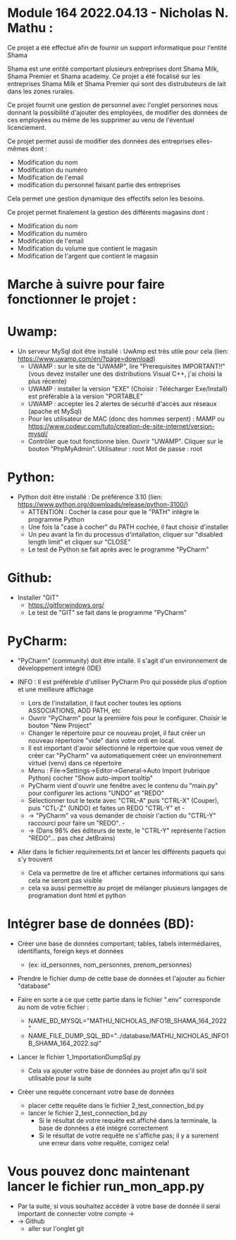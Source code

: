 # Module 164 2022.04.13 - Nicholas N. Mathu : 
Ce projet a été effectué afin de fournir un support informatique pour l'entité Shama

Shama est une entité comportant plusieurs entreprises dont Shama Milk, Shama Premier et Shama academy. 
Ce projet a été focalisé sur les entreprises Shama Milk et Shama Premier qui sont des distrubuteurs de lait dans 
les zones rurales.

Ce projet fournit une gestion de personnel avec l'onglet personnes nous donnant la possibilité d'ajouter des employées,
de modifier des données de ces employées ou même de les supprimer au venu de l'éventuel licenciement.

Ce projet permet aussi de modifier des données des entreprises elles-mêmes dont :
- Modification du nom
- Modification du numéro
- Modification de l'email
- modification du personnel faisant partie des entreprises

Cela permet une gestion dynamique des effectifs selon les besoins.

Ce projet permet finalement la gestion des différents magasins dont :
- Modification du nom
- Modification du numéro
- Modification de l'email
- Modification du volume que contient le magasin
- Modification de l'argent que contient le magasin

# Marche à suivre pour faire fonctionner le projet :

# Uwamp:

* Un serveur MySql doit être installé : UwAmp est très utile pour cela (lien: https://www.uwamp.com/en/?page=download)
  * UWAMP : sur le site de "UWAMP", lire "Prerequisites IMPORTANT!!" (vous devez installer une des distributions Visual C++, j'ai choisi la plus récente) 
  * UWAMP : installer la version "EXE" (Choisir : Télécharger Exe/Install) est préférable à la version "PORTABLE"
  * UWAMP : accepter les 2 alertes de sécurité d'accès aux réseaux (apache et MySql)
  * Pour les utilisateur de MAC (donc des hommes serpent) : MAMP ou https://www.codeur.com/tuto/creation-de-site-internet/version-mysql/
  * Contrôler que tout fonctionne bien. Ouvrir "UWAMP". Cliquer sur le bouton "PhpMyAdmin". Utilisateur : root Mot de passe : root

# Python:

* Python doit être installé : De préférence 3.10 (lien: https://www.python.org/downloads/release/python-3100/)
  * ATTENTION : Cocher la case pour que le "PATH" intègre le programme Python
  * Une fois la "case à cocher" du PATH cochée, il faut choisir d'installer
  * Un peu avant la fin du processus d'intallation, cliquer sur "disabled length limit" et cliquer sur "CLOSE"
  * Le test de Python se fait après avec le programme "PyCharm"

# Github:

* Installer "GIT"
  * https://gitforwindows.org/
  * Le test de "GIT" se fait dans le programme "PyCharm"

# PyCharm:

* "PyCharm" (community) doit être intallé. Il s'agit d'un environnement de développement intégré (IDE)
* INFO : Il est préféreble d'utiliser PyCharm Pro qui possède plus d'option et une meilleure affichage
  * Lors de l'installation, il faut cocher toutes les options ASSOCIATIONS, ADD PATH, etc
  * Ouvrir "PyCharm" pour la première fois pour le configurer. Choisir le bouton "New Project"
  * Changer le répertoire pour ce nouveau projet, il faut créer un nouveau répertoire "vide" dans votre ordi en local.
  * Il est important d'avoir sélectionné le répertoire que vous venez de créer car "PyCharm" va automatiquement créer un
    environnement virtuel (venv) dans ce répertoire
  * Menu : File->Settings->Editor->General->Auto Import (rubrique Python) cocher "Show auto-import tooltip"
  * PyCharm vient d'ouvrir une fenêtre avec le contenu du "main.py" pour configurer les actions "UNDO" et "REDO"
  * Sélectionner tout le texte avec "CTRL-A" puis "CTRL-X" (Couper), puis "CTL-Z" (UNDO) et faites un REDO "CTRL-Y" et -
  * -> "PyCharm" va vous demander de choisir l'action du "CTRL-Y" raccourci pour faire un "REDO". -
  * -> (Dans 98% des éditeurs de texte, le "CTRL-Y" représente l'action "REDO"... pas chez JetBrains)

* Aller dans le fichier requirements.txt et lancer les différents paquets qui s'y trouvent
  * Cela va permettre de lire et afficher certaines informations qui sans cela ne seront pas visible
  * cela va aussi permettre au projet de mélanger plusieurs langages de programation dont html et python

# Intégrer base de données (BD):
* Créer une base de données comportant; tables, tabels intermédiaires, identifiants, foreign keys et données
  * (ex: id_personnes, nom_personnes, prenom_personnes)
  
* Prendre le fichier dump de cette base de données et l'ajouter au fichier "database"
* Faire en sorte a ce que cette partie dans le fichier ".env" corresponde au nom de votre fichier :
  * NAME_BD_MYSQL="MATHU_NICHOLAS_INFO1B_SHAMA_164_2022"
  * NAME_FILE_DUMP_SQL_BD="../database/MATHU_NICHOLAS_INFO1B_SHAMA_164_2022.sql"

* Lancer le fichier 1_ImportationDumpSql.py
  * Cela va ajouter votre base de données au projet afin qu'il soit utilisable pour la suite 

* Créer une requête concernant votre base de données
  * placer cette requête dans le fichier 2_test_connection_bd.py
  * lancer le fichier 2_test_connection_bd.py
    * Si le résultat de votre requête est affiché dans la terminale, la base de données a été intégré correctement
    * Si le résultat de votre requête ne s'affiche pas; il y a surement une erreur dans votre requête, corrigez cela!


# Vous pouvez donc maintenant lancer le fichier run_mon_app.py

* Par la suite, si vous souhaitez accéder à votre base de donnée il serai important de connecter votre compte ->
* -> Github 
  * aller sur l'onglet git

